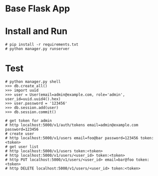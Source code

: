 # Base Flask App

# Install and Run
    # pip install -r requirements.txt
    # python manager.py runserver

# Test
    # python manager.py shell
    >>> db.create_all()
    >>> import uuid
    >>> user = User(email=admin@example.com, role='admin', user_id=uuid.uuid4().hex)
    >>> user.password = '123456'
    >>> db.session.add(user)
    >>> db.session.commit()

    # get token for admin
    # http localhost:5000/v1/auth/tokens email=admin@example.com password=123456
    # create user
    # http localhost:5000/v1/users email=foo@bar password=123456 token:<token>
    # get user list
    # http localhost:5000/v1/users token:<token>
    # http localhost:5000/v1/users/<user_id> token:<token>
    # http PUT localhost:5000/v1/users/<user_id> email=bar@foo token:<token>
    # http DELETE localhost:5000/v1/users/<user_id> token:<token>

